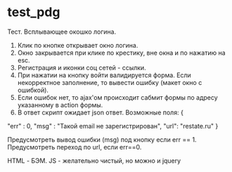 # test_pdg

Тест. Всплывающее окошко логина.

1. Клик по кнопке открывает окно логина.
2. Окно закрывается при клике по крестику, вне окна и по нажатию на esc.
3. Регистрация и иконки соц сетей - ссылки.
4. При нажатии на кнопку войти валидируется форма. 
Если некорректное заполнение, то вывести ошибку (макет окно с ошибкой).
5. Если ошибок нет, то ajax'ом происходит сабмит формы по адресу указанному в action формы.
6. В ответ скрипт ожидает json ответ. Возможные поля:
{
 
"err" : 0,
"msg" :  "Такой email не зарегистрирован",
"url": "restate.ru"
}

Предусмотреть вывод ошибки (msg) под кнопку если err == 1.
Предусмотреть переход по url, если err==0.

HTML - БЭМ. JS - желательно чистый, но можно и jquery